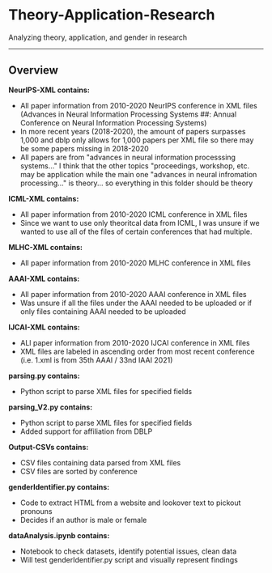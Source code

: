 # Theory-Application-Research

Analyzing theory, application, and gender in research
________________________________________

## Overview

**NeurIPS-XML contains:**

- All paper information from 2010-2020 NeurIPS conference in XML files (Advances in Neural Information Processing Systems ##: Annual Conference on Neural Information Processing Systems)
- In more recent years (2018-2020), the amount of papers surpasses 1,000 and dblp only allows for 1,000 papers per XML file so there may be some papers missing in 2018-2020
- All papers are from "advances in neural information processsing systems..." I think that the other topics "proceedings, workshop, etc. may be application while the main one "advances in neural infromation processing..." is theory... so everything in this folder should be theory


**ICML-XML contains:**
- All paper information from 2010-2020 ICML conference in XML files 
- Since we want to use only theoritcal data from ICML, I was unsure if we wanted to use all of the files of certain conferences that had multiple.

**MLHC-XML contains:**
- All paper information from 2010-2020 MLHC conference in XML files

**AAAI-XML contains:**
- All paper information from 2010-2020 AAAI conference in XML files
- Was unsure if all the files under the AAAI needed to be uploaded or if only files containing AAAI needed to be uploaded

**IJCAI-XML contains:**
- ALl paper information from 2010-2020 IJCAI conference in XML files
- XML files are labeled in ascending order from most recent conference (i.e. 1.xml is from 35th AAAI / 33nd IAAI 2021)

**parsing.py contains:**
- Python script to parse XML files for specified fields

**parsing_V2.py contains:**
- Python script to parse XML files for specified fields
- Added support for affiliation from DBLP

**Output-CSVs contains:**
- CSV files containing data parsed from XML files
- CSV files are sorted by conference

**genderIdentifier.py contains:**
- Code to extract HTML from a website and lookover text to pickout pronouns
- Decides if an author is male or female

**dataAnalysis.ipynb contains:**
- Notebook to check datasets, identify potential issues, clean data
- Will test genderIdentifier.py script and visually represent findings
